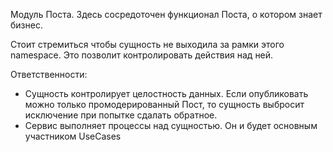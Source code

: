 Модуль Поста. Здесь сосредоточен функционал Поста,
о котором знает бизнес.

Стоит стремиться чтобы сущность не выходила за рамки этого namespace.
Это позволит контролировать действия над ней.

Ответственности:
- Сущность контролирует целостность данных. Если опубликовать можно
только промодерированный Пост, то сущность выбросит исключение при
попытке сдалать обратное.
- Сервис выполняет процессы над сущностью. Он и будет основным участником
UseCases
